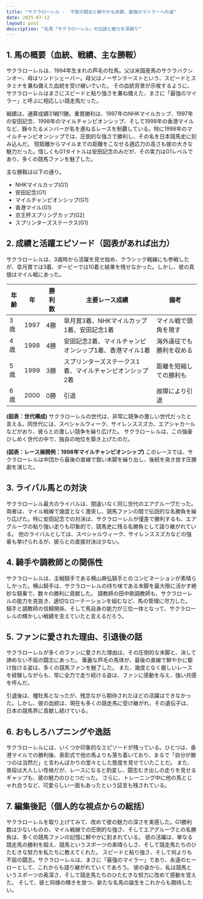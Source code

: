 ```yaml
---
title: "サクラローレル -  不屈の闘志と鮮やかな末脚、最強のマイラーへの道"
date: 2025-07-12
layout: post
description: "名馬『サクラローレル』の伝説と魅力を深堀り"
---
```


## 1. 馬の概要（血統、戦績、主な勝鞍）

サクラローレルは、1994年生まれの芦毛の牡馬。父は米国産馬のサクラバクシンオー、母はリンドシェーバー。母父はノーザンテーストという、スピードとスタミナを兼ね備えた血統を受け継いでいた。  その血統背景が示唆するように、サクラローレルはまさにスピードと粘り強さを兼ね備えた、まさに「最強のマイラー」と呼ぶに相応しい競走馬だった。

戦績は、通算成績31戦11勝。重賞勝利は、1997年のNHKマイルカップ、1997年の安田記念、1998年のマイルチャンピオンシップ、そして1998年の香港マイルなど、錚々たるメンバーが名を連ねるレースを制覇している。特に1998年のマイルチャンピオンシップでは、圧倒的な強さで勝利し、その名を日本競馬史に刻み込んだ。  短距離からマイルまでの距離をこなせる適応力の高さも彼の大きな魅力だった。惜しくもG1タイトルは安田記念のみだが、その実力はG1レベルであり、多くの競馬ファンを魅了した。

主な勝鞍は以下の通り。

* NHKマイルカップ(G1)
* 安田記念(G1)
* マイルチャンピオンシップ(G1)
* 香港マイル(G1)
* 京王杯スプリングカップ(G2)
* スプリンターズステークス(G1)


## 2. 成績と活躍エピソード（図表があれば出力）

サクラローレルは、3歳時から活躍を見せ始め、クラシック戦線にも参戦したが、皐月賞では3着、ダービーでは10着と結果を残せなかった。しかし、彼の真価はマイル戦にあった。

| 年齢 | 年 | 勝利数 | 主要レース成績 | 備考 |
|---|---|---|---|---|
| 3歳 | 1997 | 4勝 | 皐月賞3着、NHKマイルカップ1着、安田記念1着 | マイル戦で頭角を現す |
| 4歳 | 1998 | 4勝 | 安田記念2着、マイルチャンピオンシップ1着、香港マイル1着 |  海外遠征でも勝利を収める |
| 5歳 | 1999 | 3勝 |  スプリンターズステークス1着、マイルチャンピオンシップ2着 |  距離を短縮しての勝利も |
| 6歳 | 2000 | 0勝 |  引退 |  故障により引退 |


**(図表：世代構成)**  サクラローレルの世代は、非常に競争の激しい世代だったと言える。同世代には、スペシャルウィーク、サイレンススズカ、エアシャカールなどがおり、彼らとの激しい競争を繰り広げた。  サクラローレルは、この強豪ひしめく世代の中で、独自の地位を築き上げたのだ。


**(図表：レース展開例：1998年マイルチャンピオンシップ)**  このレースでは、サクラローレルは中団から最後の直線で鋭い末脚を繰り出し、後続を突き放す圧勝劇を演じた。


## 3. ライバル馬との対決

サクラローレル最大のライバルは、間違いなく同じ世代のエアグルーヴだった。両者は、マイル戦線で幾度となく激突し、競馬ファンの間で伝説的な名勝負を繰り広げた。特に安田記念での対決は、サクラローレルが僅差で勝利するも、エアグルーヴの粘り強い走りも印象的で、競馬史に残る名勝負として語り継がれている。  他のライバルとしては、スペシャルウィーク、サイレンススズカなどの強豪も挙げられるが、彼らとの直接対決は少ない。

## 4. 騎手や調教師との関係性

サクラローレルは、主戦騎手である横山典弘騎手とのコンビネーションが素晴らしかった。横山騎手は、サクラローレルの持ち味である末脚を最大限に活かす絶妙な騎乗で、数々の勝利に貢献した。  調教師の田中剛調教師も、サクラローレルの能力を見抜き、適切なローテーションを組むなど、馬の管理に尽力した。  騎手と調教師の信頼関係、そして馬自身の能力が三位一体となって、サクラローレルの輝かしい戦績を支えていたと言えるだろう。


## 5. ファンに愛された理由、引退後の話

サクラローレルが多くのファンに愛された理由は、その圧倒的な末脚と、決して諦めない不屈の闘志にあった。  華麗な芦毛の馬体が、最後の直線で鮮やかに駆け抜ける姿は、多くの競馬ファンを魅了した。  また、幾度となく厳しいレースを経験しながらも、常に全力で走り続ける姿は、ファンに感動を与え、強い共感を呼んだ。

引退後は、種牡馬となったが、残念ながら期待されたほどの活躍はできなかった。しかし、彼の血統は、現在も多くの競走馬に受け継がれ、その遺伝子は、日本の競馬界に貢献し続けている。


## 6. おもしろハプニングや逸話

サクラローレルには、いくつか印象的なエピソードが残っている。ひとつは、香港マイルでの勝利後、表彰式で他の馬よりも落ち着いており、まるで「自分が勝つのは当然だ」と言わんばかりの堂々とした態度を見せていたことだ。  また、普段は大人しい性格だが、レースになると豹変し、闘志むき出しの走りを見せるギャップも、彼の魅力のひとつだった。  さらに、トレーニング中に他の馬とじゃれ合うなど、可愛らしい一面もあったという証言も残されている。


## 7. 編集後記（個人的な視点からの総括）

サクラローレルを取り上げてみて、改めて彼の魅力の深さを実感した。G1勝利数は少ないものの、マイル戦線での圧倒的な強さ、そしてエアグルーヴとの名勝負は、多くの競馬ファンの記憶に鮮やかに刻まれている。  彼の活躍は、単なる競走馬の勝利を超え、競馬というスポーツの素晴らしさ、そして競走馬たちのひたむきな努力を私たちに教えてくれた。  スピードと粘り強さ、そして何よりも不屈の闘志。サクラローレルは、まさに「最強のマイラー」であり、永遠のヒーローとして、これからも語り継がれていくであろう。  彼の姿から、私は競馬というスポーツの奥深さ、そして競走馬たちのひたむきな努力に改めて感動を覚えた。  そして、彼と同様の輝きを放つ、新たな名馬の誕生をこれからも期待したい。
